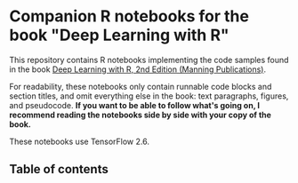 # Companion R notebooks for the book "Deep Learning with R"

This repository contains R notebooks implementing the code samples found in the book [Deep Learning with R, 2nd Edition (Manning Publications)](https://www.manning.com/books/deep-learning-with-python-second-edition?a_aid=keras&a_bid=76564dff).

For readability, these notebooks only contain runnable code blocks and section titles, and omit everything else in the book: text paragraphs, figures, and pseudocode. 
**If you want to be able to follow what's going on, I recommend reading the notebooks side by side with your copy of the book.**

These notebooks use TensorFlow 2.6.

## Table of contents
